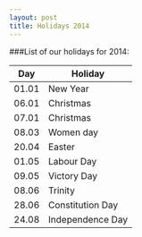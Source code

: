 ```yaml
---
layout: post
title: Holidays 2014
---
```


###List of our holidays for 2014:


|Day|Holiday|
|-|-|
|01.01| New Year|
|06.01| Christmas|
|07.01| Christmas|
|08.03| Women day|
|20.04| Easter|
|01.05| Labour Day|
|09.05| Victory Day|
|08.06| Trinity|
|28.06| Constitution Day|
|24.08| Independence Day|
